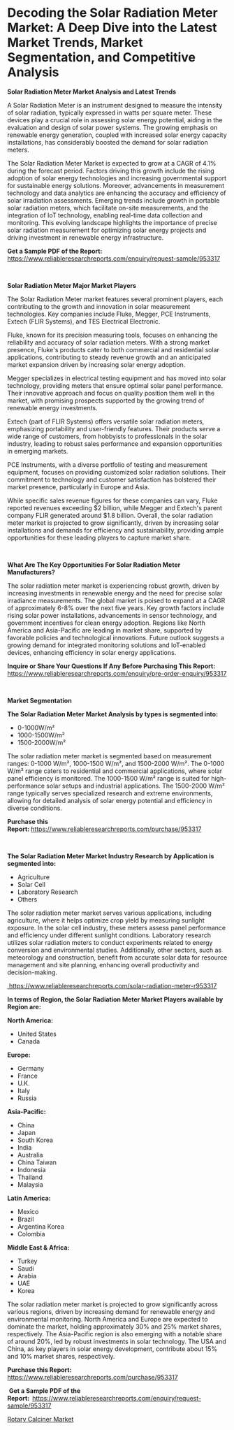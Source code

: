<p><h1>Decoding the Solar Radiation Meter Market: A Deep Dive into the Latest Market Trends, Market Segmentation, and Competitive Analysis</h1></p><p><strong>Solar Radiation Meter Market Analysis and Latest Trends</strong></p>
<p><p>A Solar Radiation Meter is an instrument designed to measure the intensity of solar radiation, typically expressed in watts per square meter. These devices play a crucial role in assessing solar energy potential, aiding in the evaluation and design of solar power systems. The growing emphasis on renewable energy generation, coupled with increased solar energy capacity installations, has considerably boosted the demand for solar radiation meters.</p><p>The Solar Radiation Meter Market is expected to grow at a CAGR of 4.1% during the forecast period. Factors driving this growth include the rising adoption of solar energy technologies and increasing governmental support for sustainable energy solutions. Moreover, advancements in measurement technology and data analytics are enhancing the accuracy and efficiency of solar irradiation assessments. Emerging trends include growth in portable solar radiation meters, which facilitate on-site measurements, and the integration of IoT technology, enabling real-time data collection and monitoring. This evolving landscape highlights the importance of precise solar radiation measurement for optimizing solar energy projects and driving investment in renewable energy infrastructure.</p></p>
<p><strong>Get a Sample PDF of the Report:&nbsp;</strong> <a href="https://www.reliableresearchreports.com/enquiry/request-sample/953317?utm_campaign=2734&utm_medium=2&utm_source=Github&utm_content=ia&utm_term=11042025&utm_id=solar-radiation-meter">https://www.reliableresearchreports.com/enquiry/request-sample/953317</a></p>
<p>&nbsp;</p>
<p><strong>Solar Radiation Meter Major Market Players</strong></p>
<p><p>The Solar Radiation Meter market features several prominent players, each contributing to the growth and innovation in solar measurement technologies. Key companies include Fluke, Megger, PCE Instruments, Extech (FLIR Systems), and TES Electrical Electronic.</p><p>Fluke, known for its precision measuring tools, focuses on enhancing the reliability and accuracy of solar radiation meters. With a strong market presence, Fluke's products cater to both commercial and residential solar applications, contributing to steady revenue growth and an anticipated market expansion driven by increasing solar energy adoption.</p><p>Megger specializes in electrical testing equipment and has moved into solar technology, providing meters that ensure optimal solar panel performance. Their innovative approach and focus on quality position them well in the market, with promising prospects supported by the growing trend of renewable energy investments.</p><p>Extech (part of FLIR Systems) offers versatile solar radiation meters, emphasizing portability and user-friendly features. Their products serve a wide range of customers, from hobbyists to professionals in the solar industry, leading to robust sales performance and expansion opportunities in emerging markets.</p><p>PCE Instruments, with a diverse portfolio of testing and measurement equipment, focuses on providing customized solar radiation solutions. Their commitment to technology and customer satisfaction has bolstered their market presence, particularly in Europe and Asia.</p><p>While specific sales revenue figures for these companies can vary, Fluke reported revenues exceeding $2 billion, while Megger and Extech's parent company FLIR generated around $1.8 billion. Overall, the solar radiation meter market is projected to grow significantly, driven by increasing solar installations and demands for efficiency and sustainability, providing ample opportunities for these leading players to capture market share.</p></p>
<p>&nbsp;</p>
<p><strong>What Are The Key Opportunities For Solar Radiation Meter Manufacturers?</strong></p>
<p><p>The solar radiation meter market is experiencing robust growth, driven by increasing investments in renewable energy and the need for precise solar irradiance measurements. The global market is poised to expand at a CAGR of approximately 6-8% over the next five years. Key growth factors include rising solar power installations, advancements in sensor technology, and government incentives for clean energy adoption. Regions like North America and Asia-Pacific are leading in market share, supported by favorable policies and technological innovations. Future outlook suggests a growing demand for integrated monitoring solutions and IoT-enabled devices, enhancing efficiency in solar energy applications.</p></p>
<p><strong>Inquire or Share Your Questions If Any Before Purchasing This Report:</strong> <a href="https://www.reliableresearchreports.com/enquiry/pre-order-enquiry/953317?utm_campaign=2734&utm_medium=2&utm_source=Github&utm_content=ia&utm_term=11042025&utm_id=solar-radiation-meter">https://www.reliableresearchreports.com/enquiry/pre-order-enquiry/953317</a></p>
<p>&nbsp;</p>
<p><strong>Market Segmentation</strong></p>
<p><strong>The Solar Radiation Meter Market Analysis by types is segmented into:</strong></p>
<p><ul><li>0-1000W/m²</li><li>1000-1500W/m²</li><li>1500-2000W/m²</li></ul></p>
<p><p>The solar radiation meter market is segmented based on measurement ranges: 0-1000 W/m², 1000-1500 W/m², and 1500-2000 W/m². The 0-1000 W/m² range caters to residential and commercial applications, where solar panel efficiency is monitored. The 1000-1500 W/m² range is suited for high-performance solar setups and industrial applications. The 1500-2000 W/m² range typically serves specialized research and extreme environments, allowing for detailed analysis of solar energy potential and efficiency in diverse conditions.</p></p>
<p><strong>Purchase this Report:&nbsp;</strong><a href="https://www.reliableresearchreports.com/purchase/953317?utm_campaign=2734&utm_medium=2&utm_source=Github&utm_content=ia&utm_term=11042025&utm_id=solar-radiation-meter">https://www.reliableresearchreports.com/purchase/953317</a></p>
<p>&nbsp;</p>
<p><strong>The Solar Radiation Meter Market Industry Research by Application is segmented into:</strong></p>
<p><ul><li>Agriculture</li><li>Solar Cell</li><li>Laboratory Research</li><li>Others</li></ul></p>
<p><p>The solar radiation meter market serves various applications, including agriculture, where it helps optimize crop yield by measuring sunlight exposure. In the solar cell industry, these meters assess panel performance and efficiency under different sunlight conditions. Laboratory research utilizes solar radiation meters to conduct experiments related to energy conversion and environmental studies. Additionally, other sectors, such as meteorology and construction, benefit from accurate solar data for resource management and site planning, enhancing overall productivity and decision-making.</p></p>
<p><a href="https://www.reliableresearchreports.com/solar-radiation-meter-r953317?utm_campaign=2734&utm_medium=2&utm_source=Github&utm_content=ia&utm_term=11042025&utm_id=solar-radiation-meter">&nbsp;https://www.reliableresearchreports.com/solar-radiation-meter-r953317</a></p>
<p><strong>In terms of Region, the Solar Radiation Meter Market Players available by Region are:</strong></p>
<p>
    <p> <strong> North America: </strong>
        <ul>
            <li>United States</li>
            <li>Canada</li>
        </ul>
        </p> 
    <p> <strong> Europe: </strong>
        <ul>
            <li>Germany</li>
            <li>France</li>
            <li>U.K.</li>
            <li>Italy</li>
            <li>Russia</li>
        </ul>
        </p> 
    <p> <strong> Asia-Pacific: </strong>
        <ul>
            <li>China</li>
            <li>Japan</li>
            <li>South Korea</li>
            <li>India</li>
            <li>Australia</li>
            <li>China Taiwan</li>
            <li>Indonesia</li>
            <li>Thailand</li>
            <li>Malaysia</li>
        </ul>
        </p> 
    <p> <strong> Latin America: </strong>
        <ul>
            <li>Mexico</li>
            <li>Brazil</li>
            <li>Argentina Korea</li>
            <li>Colombia</li>
        </ul>
        </p> 
    <p> <strong> Middle East & Africa: </strong>
        <ul>
            <li>Turkey</li>
            <li>Saudi</li>
            <li>Arabia</li>
            <li>UAE</li>
            <li>Korea</li>
        </ul>
    </p>
    </p>
<p><p>The solar radiation meter market is projected to grow significantly across various regions, driven by increasing demand for renewable energy and environmental monitoring. North America and Europe are expected to dominate the market, holding approximately 30% and 25% market shares, respectively. The Asia-Pacific region is also emerging with a notable share of around 20%, led by robust investments in solar technology. The USA and China, as key players in solar energy development, contribute about 15% and 10% market shares, respectively.</p></p>
<p><strong>Purchase this Report: </strong><a href="https://www.reliableresearchreports.com/purchase/953317?utm_campaign=2734&utm_medium=2&utm_source=Github&utm_content=ia&utm_term=11042025&utm_id=solar-radiation-meter">https://www.reliableresearchreports.com/purchase/953317</a></p>
<p>&nbsp;<strong>Get a Sample PDF of the Report:&nbsp;&nbsp;</strong><a href="https://www.reliableresearchreports.com/enquiry/request-sample/953317?utm_campaign=2734&utm_medium=2&utm_source=Github&utm_content=ia&utm_term=11042025&utm_id=solar-radiation-meter">https://www.reliableresearchreports.com/enquiry/request-sample/953317</a></p>
<p><strong></strong></p>
<p><p><a href="https://github.com/ChiragRP21/Market-Research-Report-List-7/blob/main/rotary-calciner-market.md?utm_campaign=2734&utm_medium=2&utm_source=Github&utm_content=ia&utm_term=11042025&utm_id=solar-radiation-meter">Rotary Calciner Market</a></p></p>